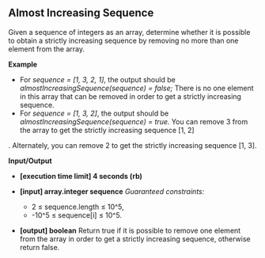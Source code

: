 ## Almost Increasing Sequence

Given a sequence of integers as an array, determine whether it is possible to obtain a strictly increasing sequence by removing no more than one element from the array.

**Example**

- For _sequence = [1, 3, 2, 1]_, the output should be _almostIncreasingSequence(sequence) = false;_ There is no one element in this array that can be removed in order to get a strictly increasing sequence.
- For _sequence = [1, 3, 2]_, the output should be _almostIncreasingSequence(sequence) = true._ You can
remove 3 from the array to get the strictly increasing sequence [1, 2]

. Alternately, you can remove 2 to get the strictly increasing sequence [1, 3].

**Input/Output**

- **[execution time limit] 4 seconds (rb)**
- **[input] array.integer sequence** _Guaranteed constraints:_  

  - 2 ≤ sequence.length ≤ 10^5,
  - -10^5 ≤ sequence[i] ≤ 10^5.
- **[output] boolean** Return true if it is possible to remove one element from the array in order to get a strictly increasing sequence, otherwise return false.

